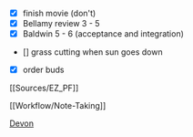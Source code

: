 - [x] finish movie (don't)
- [x] Bellamy review 3 - 5
- [x] Baldwin 5 - 6  (acceptance and integration)
- [] grass cutting when sun goes down
- [x] order buds

[[Sources/EZ_PF]]

[[Workflow/Note-Taking]]

[Devon](x-devonthink-item://ACDE5EDE-9FB3-46D1-88B0-280A7EF0E399)
